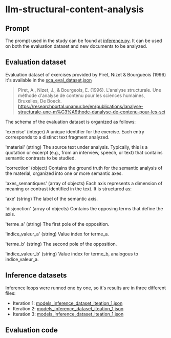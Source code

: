 # llm-structural-content-analysis

## Prompt

The prompt used in the study can be found at [inference.py](inference.py). It can be used on both the evaluation dataset and new documents to be analyzed.




## Evaluation dataset


Evaluation dataset of exercises provided by Piret, Nizet & Bourgueois (1996) it's available in the [sca_eval_dataset.json](https://github.com/StructuralAnalysisProject/llm-structural-content-analysis/blob/main/sca_eval_dataset.json)

> Piret, A., Nizet, J., & Bourgeois, E. (1996). L'analyse structurale. Une méthode d'analyse de contenu pour les sciences humaines, Bruxelles, De Boeck. https://researchportal.unamur.be/en/publications/lanalyse-structurale-une-m%C3%A9thode-danalyse-de-contenu-pour-les-sci

The schema of the evaluation dataset is organized as follows:

'exercise' (integer)
A unique identifier for the exercise. Each entry corresponds to a distinct text fragment analyzed.

'material' (string)
The source text under analysis. Typically, this is a quotation or excerpt (e.g., from an interview, speech, or text) that contains semantic contrasts to be studied.

'correction' (object)
Contains the ground truth for the semantic analysis of the material, organized into one or more semantic axes.

'axes_semantiques' (array of objects)
Each axis represents a dimension of meaning or contrast identified in the text. It is structured as:

'axe' (string)
The label of the semantic axis.

'disjonction' (array of objects)
Contains the opposing terms that define the axis.

'terme_a' (string)
The first pole of the opposition.

'indice_valeur_a' (string)
Value index for terme_a.

'terme_b' (string)
The second pole of the opposition.

'indice_valeur_b' (string)
Value index for terme_b, analogous to indice_valeur_a.

## Inference datasets

Inference loops were runned one by one, so it's results are in three different files:
* Iteration 1: [models_inference_dataset_iteation_1.json](models_inference_dataset_iteation_1.json)
* Iteration 2: [models_inference_dataset_iteation_1.json](models_inference_dataset_iteation_2.json)
* Iteration 3: [models_inference_dataset_iteation_1.json](models_inference_dataset_iteation_3.json)

## Evaluation code




